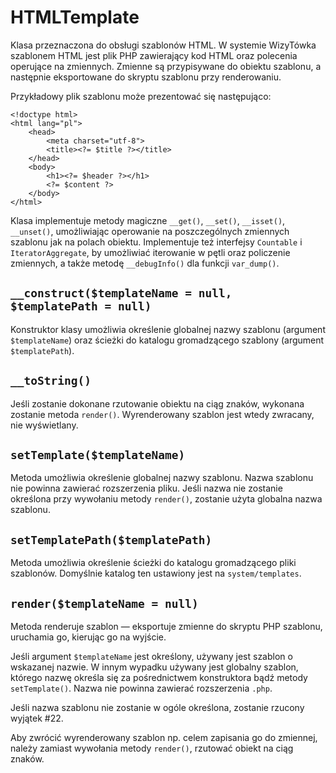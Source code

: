 HTMLTemplate
===

Klasa przeznaczona do obsługi szablonów HTML. W systemie WizyTówka szablonem HTML jest plik PHP zawierający kod HTML oraz polecenia operujące na zmiennych. Zmienne są przypisywane do obiektu szablonu, a następnie eksportowane do skryptu szablonu przy renderowaniu.

Przykładowy plik szablonu może prezentować się następująco:

	<!doctype html>
	<html lang="pl">
		<head>
			<meta charset="utf-8">
			<title><?= $title ?></title>
		</head>
		<body>
			<h1><?= $header ?></h1>
			<?= $content ?>
		</body>
	</html>

Klasa implementuje metody magiczne `__get()`, `__set()`, `__isset()`, `__unset()`, umożliwiając operowanie na poszczególnych zmiennych szablonu jak na polach obiektu. Implementuje też interfejsy `Countable` i `IteratorAggregate`, by umożliwiać iterowanie w pętli oraz policzenie zmiennych, a także metodę `__debugInfo()` dla funkcji `var_dump()`.

## `__construct($templateName = null, $templatePath = null)`

Konstruktor klasy umożliwia określenie globalnej nazwy szablonu (argument `$templateName`) oraz ścieżki do katalogu gromadzącego szablony (argument `$templatePath`).

## `__toString()`

Jeśli zostanie dokonane rzutowanie obiektu na ciąg znaków, wykonana zostanie metoda `render()`. Wyrenderowany szablon jest wtedy zwracany, nie wyświetlany.

## `setTemplate($templateName)`

Metoda umożliwia określenie globalnej nazwy szablonu. Nazwa szablonu nie powinna zawierać rozszerzenia pliku. Jeśli nazwa nie zostanie określona przy wywołaniu metody `render()`, zostanie użyta globalna nazwa szablonu.

## `setTemplatePath($templatePath)`

Metoda umożliwia określenie ścieżki do katalogu gromadzącego pliki szablonów. Domyślnie katalog ten ustawiony jest na `system/templates`.

## `render($templateName = null)`

Metoda renderuje szablon — eksportuje zmienne do skryptu PHP szablonu, uruchamia go, kierując go na wyjście.

Jeśli argument `$templateName` jest określony, używany jest szablon o wskazanej nazwie. W innym wypadku używany jest globalny szablon, którego nazwę określa się za pośrednictwem konstruktora bądź metody `setTemplate()`. Nazwa nie powinna zawierać rozszerzenia `.php`.

Jeśli nazwa szablonu nie zostanie w ogóle określona, zostanie rzucony wyjątek #22.

Aby zwrócić wyrenderowany szablon np. celem zapisania go do zmiennej, należy zamiast wywołania metody `render()`, rzutować obiekt na ciąg znaków.